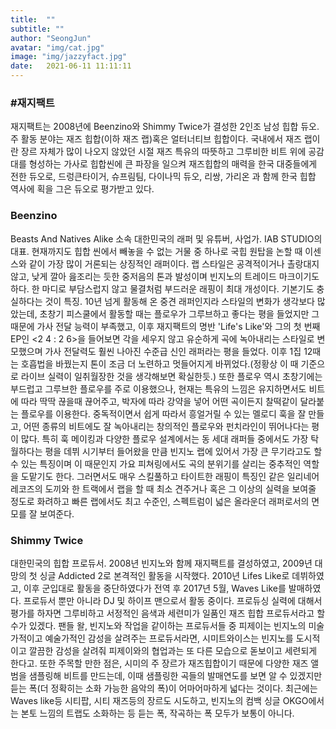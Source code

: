 ```yaml
---
title:  ""
subtitle: ""
author: "SeongJun"
avatar: "img/cat.jpg"
image: "img/jazzyfact.jpg"
date:   2021-06-11 11:11:11
---
```


### #재지팩트
재지팩트는 2008년에 Beenzino와 Shimmy Twice가 결성한 2인조 남성 힙합 듀오. 주 활동 분야는 재즈 힙합(이하 재즈 랩)혹은 얼터너티브 힙합이다. 국내에서 재즈 랩이란 장르 자체가 많이 나오지 않았던 시절 재즈 특유의 따뜻하고 그루비한 비트 위에 공감대를 형성하는 가사로 힙합씬에 큰 파장을 일으켜 재즈힙합의 매력을 한국 대중들에게 전한 듀오로, 드렁큰타이거, 슈프림팀, 다이나믹 듀오, 리쌍, 가리온 과 함께 한국 힙합 역사에 획을 그은 듀오로 평가받고 있다.

###  Beenzino
Beasts And Natives Alike 소속 대한민국의 래퍼 및 유튜버, 사업가. IAB STUDIO의 대표.
현재까지도 힙합 씬에서 빼놓을 수 없는 거물 중 하나로 국힙 원탑을 논할 때 이센스와 같이 가장 많이 거론되는 상징적인 래퍼이다. 랩 스타일은 공격적이거나 촐랑대지 않고, 낮게 깔아 읊조리는 듯한 중저음의 톤과 발성이며 빈지노의 트레이드 마크이기도 하다. 한 마디로 부담스럽지 않고 물결처럼 부드러운 래핑이 최대 개성이다. 기본기도 충실하다는 것이 특징.
10년 넘게 활동해 온 중견 래퍼인지라 스타일의 변화가 생각보다 많았는데, 초창기 피스쿨에서 활동할 때는 플로우가 그루브하고 좋다는 평을 들었지만 그 때문에 가사 전달 능력이 부족했고, 이후 재지팩트의 명반 'Life's Like'와 그의 첫 번째 EP인 <2 4 : 2 6>을 들어보면 각을 세우지 않고 유순하게 곡에 녹아내리는 스타일로 변모했으며 가사 전달력도 훨씬 나아진 수준급 신인 래퍼라는 평을 들었다. 이후 1집 12때는 호흡법을 바꿨는지 톤이 조금 더 노련하고 멋들어지게 바뀌었다.(정황상 이 때 기준으로 라이브 실력이 일취월장한 것을 생각해보면 확실한듯.) 또한 플로우 역시 초창기에는 부드럽고 그루브한 플로우를 주로 이용했으나, 현재는 특유의 느낌은 유지하면서도 비트에 따라 딱딱 끊을때 끊어주고, 박자에 따라 강약을 넣어 어떤 곡이든지 찰떡같이 달라붙는 플로우를 이용한다.
중독적이면서 쉽게 따라서 흥얼거릴 수 있는 멜로디 훅을 잘 만들고, 어떤 종류의 비트에도 잘 녹아내리는 창의적인 플로우와 펀치라인이 뛰어나다는 평이 많다. 특히 훅 메이킹과 다양한 플로우 설계에서는 동 세대 래퍼들 중에서도 가장 탁월하다는 평을 데뷔 시기부터 들어왔을 만큼 빈지노 랩에 있어서 가장 큰 무기라고도 할 수 있는 특징이며 이 때문인지 가요 피쳐링에서도 곡의 분위기를 살리는 중추적인 역할을 도맡기도 한다. 그러면서도 매우 스킬풀하고 타이트한 래핑이 특징인 같은 일리네어 레코즈의 도끼와 한 트랙에서 랩을 할 때 최소 견주거나 혹은 그 이상의 실력을 보여줄 정도로 화려하고 빠른 랩에서도 최고 수준인, 스펙트럼이 넓은 올라운더 래퍼로서의 면모를 잘 보여준다.

###  Shimmy Twice
대한민국의 힙합 프로듀서.
2008년 빈지노와 함께 재지팩트를 결성하였고, 2009년 대망의 첫 싱글 Addicted 2로 본격적인 활동을 시작했다. 2010년 Lifes Like로 데뷔하였고, 이후 군입대로 활동을 중단하였다가 전역 후 2017년 5월, Waves Like를 발매하였다. 프로듀서 뿐만 아니라 DJ 및 하이프 맨으로서 활동 중이다.
프로듀싱 실력에 대해서 평가를 하자면 그루비하고 서정적인 음색과 세련미가 일품인 재즈 힙합 프로듀서라고 할 수가 있겠다.
팬들 왈, 빈지노와 작업을 같이하는 프로듀서들 중 피제이는 빈지노의 미술가적이고 예술가적인 감성을 살려주는 프로듀서라면, 시미트와이스는 빈지노를 도시적이고 깔끔한 감성을 살려줘 피제이와의 협업과는 또 다른 모습으로 돋보이고 세련되게 한다고.
또한 주목할 만한 점은, 시미의 주 장르가 재즈힙합이기 때문에 다양한 재즈 앨범을 샘플링해 비트를 만드는데, 이때 샘플링한 곡들의 발매연도를 보면 알 수 있겠지만 듣는 폭(더 정확히는 소화 가능한 음악의 폭)이 어마어마하게 넓다는 것이다. 최근에는 Waves like등 시티팝, 시티 재즈등의 장르도 시도하고, 빈지노의 컴백 싱글 OKGO에서는 본토 느낌의 트랩도 소화하는 등 듣는 폭, 작곡하는 폭 모두가 보통이 아니다.
